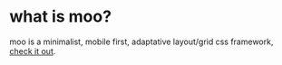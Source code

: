 # what is moo?
moo is a minimalist, mobile first, adaptative layout/grid css framework, [check it out](http://mchiareli.github.io/moo).
